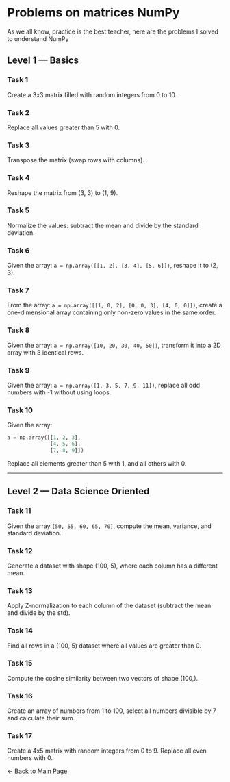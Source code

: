 # Problems on matrices NumPy
As we all know, practice is the best teacher, here are the problems I solved to understand NumPy


## Level 1 — Basics

### Task 1
Create a 3x3 matrix filled with random integers from 0 to 10.

### Task 2
Replace all values greater than 5 with 0.

### Task 3
Transpose the matrix (swap rows with columns).

### Task 4
Reshape the matrix from (3, 3) to (1, 9).

### Task 5
Normalize the values: subtract the mean and divide by the standard deviation.

### Task 6
Given the array: `a = np.array([[1, 2], [3, 4], [5, 6]])`, reshape it to (2, 3).

### Task 7
From the array: `a = np.array([[1, 0, 2], [0, 0, 3], [4, 0, 0]])`, create a one-dimensional array containing only non-zero values in the same order.

### Task 8
Given the array: `a = np.array([10, 20, 30, 40, 50])`, transform it into a 2D array with 3 identical rows.

### Task 9
Given the array: `a = np.array([1, 3, 5, 7, 9, 11])`, replace all odd numbers with -1 without using loops.

### Task 10
Given the array:
```python
a = np.array([[1, 2, 3],
              [4, 5, 6],
              [7, 8, 9]])
```
Replace all elements greater than 5 with 1, and all others with 0.

---

## Level 2 — Data Science Oriented

### Task 11
Given the array `[50, 55, 60, 65, 70]`, compute the mean, variance, and standard deviation.

### Task 12
Generate a dataset with shape (100, 5), where each column has a different mean.

### Task 13
Apply Z-normalization to each column of the dataset (subtract the mean and divide by the std).

### Task 14
Find all rows in a (100, 5) dataset where all values are greater than 0.

### Task 15
Compute the cosine similarity between two vectors of shape (100,).

### Task 16
Create an array of numbers from 1 to 100, select all numbers divisible by 7 and calculate their sum.

### Task 17
Create a 4x5 matrix with random integers from 0 to 9. Replace all even numbers with 0.

[← Back to Main Page](../README.md)
